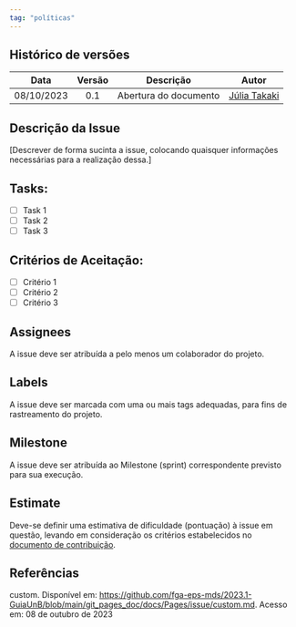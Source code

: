 ```yaml
---
tag: "políticas"
--- 
```


## Histórico de versões

| Data       | Versão | Descrição                      | Autor |
| :--------: | :----: | :----------------------------: | :-------: |
| 08/10/2023 |  0.1   |     Abertura do documento      | [Júlia Takaki](https://github.com/juliatakaki) |

## Descrição da Issue
[Descrever de forma sucinta a issue, colocando quaisquer informações necessárias para a realização dessa.]

## Tasks:
- [ ] Task 1
- [ ] Task 2
- [ ] Task 3

## Critérios de Aceitação:
- [ ] Critério 1
- [ ] Critério 2
- [ ] Critério 3

## Assignees
A issue deve ser atribuída a pelo menos um colaborador do projeto.

## Labels
A issue deve ser marcada com uma ou mais tags adequadas, para fins de rastreamento do projeto.

## Milestone
A issue deve ser atribuída ao Milestone (sprint) correspondente previsto para sua execução.

## Estimate
Deve-se definir uma estimativa de dificuldade (pontuação) à issue em questão, levando em consideração os critérios estabelecidos no [documento de contribuição](https://github.com/unb-mds/2023-2-Squad07/tree/main/docs/pol%C3%ADticas/contribuicao).

## Referências
custom. Disponível em: <https://github.com/fga-eps-mds/2023.1-GuiaUnB/blob/main/git_pages_doc/docs/Pages/issue/custom.md>. Acesso em: 08 de outubro de 2023